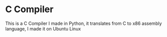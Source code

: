# C Compiler
This is a C Compiler I made in Python, it translates from C to x86 assembly language, I made it on Ubuntu Linux
